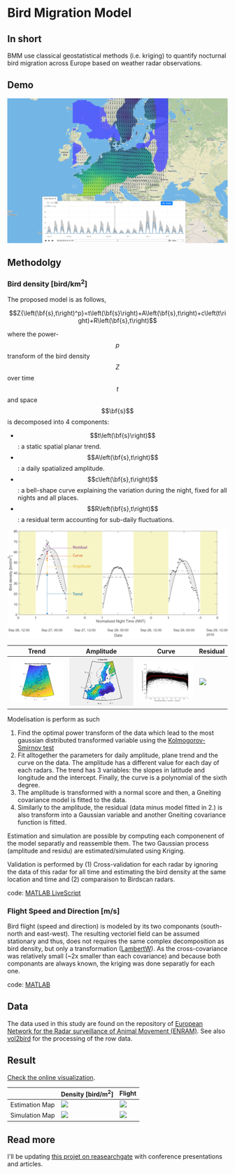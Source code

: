 # Bird Migration Model

## In short
BMM use classical geostatistical methods (i.e. kriging) to quantify nocturnal bird migration across Europe based on weather radar observations.

## Demo
[<img src="2016/figure/screenshot.PNG">](https://bmm.raphaelnussbaumer.com/)


## Methodolgy

### Bird density [bird/km<sup>2</sup>]

The proposed model is as follows,

$$Z{\left(\bf{s},t\right)^p}=t\left(\bf{s}\right)+A\left(\bf{s},t\right)+c\left(t\right)+R\left(\bf{s},t\right)$$

where the power-$$p$$ transform of the bird density $$Z$$ over time $$t$$ and space $$\bf{s}$$ is decomposed into 4 components:
* $$t\left(\bf{s}\right)$$: a static spatial planar trend.
* $$A\left(\bf{s},t\right)$$: a daily spatialized amplitude.
* $$c\left(\bf{s},t\right)$$: a bell-shape curve explaining the variation during the night, fixed for all nights and all places.
* $$R\left(\bf{s},t\right)$$: a residual term accounting for sub-daily fluctuations.

<img src="2016/paper/figure/mathematical_model_2.png">

| Trend  | Amplitude | Curve  | Residual |
| ------------- | ------------- | ------------- | ------------- |
|  <img src="2016/figure/trend.png"> | <img src="2016/figure/Density_estimationMap_amplitude.gif">  | <img src="2016/figure/curve.png">  | <img src="2016/figure/Density_estimationMap_residu.gif">  |


Modelisation is perform as such
1. Find the optimal power transform of the data which lead to the most gaussian distributed transformed variable using the [Kolmogorov-Smirnov test](https://en.wikipedia.org/wiki/Kolmogorov%E2%80%93Smirnov_test)
2. Fit alltogether the parameters for daily amplitude, plane trend and the curve on the data. The amplitude has a different value for each day of each radars. The trend has 3 variables: the slopes in latitude and longitude and the intercept. Finally, the curve is a polynomial of the sixth degree. 
3. The amplitude is transformed with a normal score and then, a Gneiting covariance model is fitted to the data.
4. Similarly to the amplitude, the residual (data minus model fitted in 2.) is also transform into a Gaussian variable and another Gneiting covariance function is fitted. 

Estimation and simulation are possible by computing each componenent of the model separatly and reassemble them. The two Gaussian process (amplitude and residu) are estimated/simulated using Kriging. 

Validation is performed by (1) Cross-validation for each radar by ignoring the data of this radar for all time and estimating the bird density at the same location and time and (2) comparaison to Birdscan radars.

code: [MATLAB LiveScript](https://rafnuss-postdoc.github.io/BMM/2016/html/Density_inference_cross-validation)

### Flight Speed and Direction [m/s]
Bird flight (speed and direction) is modeled by its two componants (south-north and east-west). The resulting vectoriel field can be assumed stationary and thus, does not requires the same complex decomposition as bird density, but only a transformation ([LambertW](https://arxiv.org/abs/1010.2265)). As the cross-covariance was relatively small (~2x smaller than each covariance) and because both componants are always known, the kriging was done separatly for each one.   

code: [MATLAB](https://rafnuss-postdoc.github.io/BMM/2016/html/Flight_inference_cross-validation)

## Data
The data used in this study are found on the repository of [European Network for the Radar surveillance of Animal Movement (ENRAM)](http://enram.github.io/data-repository/). See also [vol2bird](https://github.com/adokter/vol2bird) for the processing of the row data.


## Result
[Check the online visualization](https://bmm.raphaelnussbaumer.com/).

| 					| Density [bird/m<sup>2</sup>] | Flight |
| ------------- 	| ------------- 	 | ------------- |
|  Estimation Map 	|  <img src="2016/figure/Density_estimationMap_reassamble.gif">  | <img src="2016/figure/Flight_estimationMap_reassamble.gif">  |
| Simulation Map    |  <img src="2016/figure/Density_simulationMap_reassamble.gif"> | <img src="2016/figure/Flight_simulationMap.gif"> |


## Read more

I'll be updating [this projet on reasearchgate](https://www.researchgate.net/project/Bird-Migration-Modelling-BMM) with conference presentations and articles.

<script src="https://cdnjs.cloudflare.com/ajax/libs/mathjax/2.7.5/MathJax.js?config=TeX-AMS-MML_HTMLorMML" type="text/javascript"></script>
